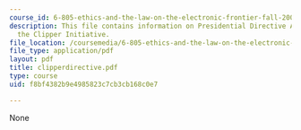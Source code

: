 ```yaml
---
course_id: 6-805-ethics-and-the-law-on-the-electronic-frontier-fall-2005
description: This file contains information on Presidential Directive Authorizing
  the Clipper Initiative.
file_location: /coursemedia/6-805-ethics-and-the-law-on-the-electronic-frontier-fall-2005/f8bf4382b9e4985823c7cb3cb168c0e7_clipperdirective.pdf
file_type: application/pdf
layout: pdf
title: clipperdirective.pdf
type: course
uid: f8bf4382b9e4985823c7cb3cb168c0e7

---
```

None